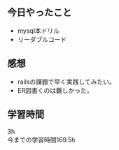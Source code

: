 ## 今日やったこと
- mysql本ドリル
- リーダブルコード

## 感想
- railsの課題で早く実践してみたい。
- ER図書くのは難しかった。

## 学習時間
3h  
今までの学習時間169.5h

